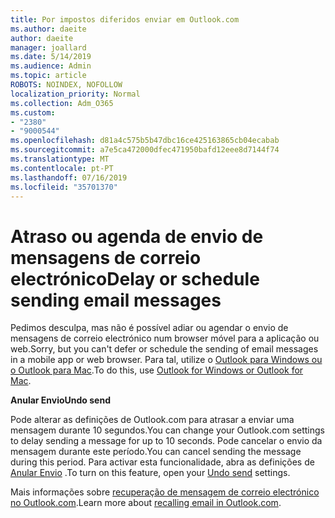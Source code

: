 ```yaml
---
title: Por impostos diferidos enviar em Outlook.com
ms.author: daeite
author: daeite
manager: joallard
ms.date: 5/14/2019
ms.audience: Admin
ms.topic: article
ROBOTS: NOINDEX, NOFOLLOW
localization_priority: Normal
ms.collection: Adm_O365
ms.custom:
- "2380"
- "9000544"
ms.openlocfilehash: d81a4c575b5b47dbc16ce425163865cb04ecabab
ms.sourcegitcommit: a7e5ca472000dfec471950bafd12eee8d7144f74
ms.translationtype: MT
ms.contentlocale: pt-PT
ms.lasthandoff: 07/16/2019
ms.locfileid: "35701370"
---
```

# <a name="delay-or-schedule-sending-email-messages"></a><span data-ttu-id="e8418-102">Atraso ou agenda de envio de mensagens de correio electrónico</span><span class="sxs-lookup"><span data-stu-id="e8418-102">Delay or schedule sending email messages</span></span>

<span data-ttu-id="e8418-103">Pedimos desculpa, mas não é possível adiar ou agendar o envio de mensagens de correio electrónico num browser móvel para a aplicação ou web.</span><span class="sxs-lookup"><span data-stu-id="e8418-103">Sorry, but you can't defer or schedule the sending of email messages in a mobile app or web browser.</span></span> <span data-ttu-id="e8418-104">Para tal, utilize o [Outlook para Windows ou o Outlook para Mac](https://products.office.com/outlook/email-and-calendar-software-microsoft-outlook).</span><span class="sxs-lookup"><span data-stu-id="e8418-104">To do this, use [Outlook for Windows or Outlook for Mac](https://products.office.com/outlook/email-and-calendar-software-microsoft-outlook).</span></span>

<span data-ttu-id="e8418-105">**Anular Envio**</span><span class="sxs-lookup"><span data-stu-id="e8418-105">**Undo send**</span></span>

<span data-ttu-id="e8418-106">Pode alterar as definições de Outlook.com para atrasar a enviar uma mensagem durante 10 segundos.</span><span class="sxs-lookup"><span data-stu-id="e8418-106">You can change your Outlook.com settings to delay sending a message for up to 10 seconds.</span></span> <span data-ttu-id="e8418-107">Pode cancelar o envio da mensagem durante este período.</span><span class="sxs-lookup"><span data-stu-id="e8418-107">You can cancel sending the message during this period.</span></span> <span data-ttu-id="e8418-108">Para activar esta funcionalidade, abra as definições de [Anular Envio](https://outlook.live.com/mail/options/mail/messageContent/undoSend) .</span><span class="sxs-lookup"><span data-stu-id="e8418-108">To turn on this feature, open your [Undo send](https://outlook.live.com/mail/options/mail/messageContent/undoSend) settings.</span></span>

<span data-ttu-id="e8418-109">Mais informações sobre [recuperação de mensagem de correio electrónico no Outlook.com](https://support.office.com/article/c069ddde-5282-4085-8f4c-d7b133324f8a?wt.mc_id=Office_Outlook_com_Alchemy).</span><span class="sxs-lookup"><span data-stu-id="e8418-109">Learn more about [recalling email in Outlook.com](https://support.office.com/article/c069ddde-5282-4085-8f4c-d7b133324f8a?wt.mc_id=Office_Outlook_com_Alchemy).</span></span>